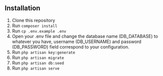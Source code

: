 ## Installation
1. Clone this repository
2. Run `composer install`
3. Run `cp .env.example .env`
4. Open your .env file and change the database name (DB_DATABASE) to whatever you have, username (DB_USERNAME) and password (DB_PASSWORD) field correspond to your configuration.
3. Run `php artisan key:generate`
4. Run `php artisan migrate`
5. Run `php artisan db:seed`
6. Run `php artisan serve`

